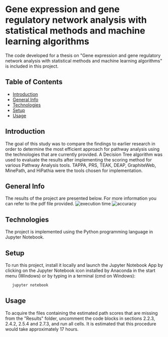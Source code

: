 # Gene expression and gene regulatory network analysis with statistical methods and machine learning algorithms
The code developed for a thesis on "Gene expression and gene regulatory network analysis with statistical methods and machine learning algorithms" is included in this project.

## Table of Contents  
* [Introduction](#intro)  
* [General Info](#info)
* [Technologies](#tech)
* [Setup](#setup)
* [Usage](#usage)

## <a name="intro">Introduction</a>
The goal of this study was to compare the findings to earlier research in order to determine the most efficient approach for pathway analysis using the technologies that are currently provided. A Decision Tree algorithm was used to evaluate the results after implementing the scoring method for various Pathway Analysis tools. TAPPA, PRS, TEAK, DEAP, GraphiteWeb, MinePath, and HiPathia were the tools chosen for implementation.

## <a name="info">General Info</a>
The results of the project are presented below. For more information you can refer to the pdf file provided.
![execution time](https://user-images.githubusercontent.com/74158103/196029526-4b84230e-b2da-4a87-9ca5-a471e2f10097.png)
![accuracy](https://user-images.githubusercontent.com/74158103/196029531-b85f1ca9-8f87-4e08-abf2-680ad2b138e4.png)

## <a name="tech">Technologies</a>
The project is implemented using the Python programming language in Jupyter Notebook.

## <a name="setup">Setup</a>
To run this project, install it locally and launch the Jupyter Notebook App by clicking on the Jupyter Notebook icon installed by Anaconda in the start menu (Windows) or by typing in a terminal (cmd on Windows):
```sh
   jupyter notebook
```

## <a name="usage">Usage</a>
To acquire the files containing the estimated path scores that are missing from the "Results" folder, uncomment the code blocks in sections 2.2.3, 2.4.2, 2.5.4 and 2.7.3, and run all cells. It is estimated that this procedure would take approximately 17 hours.

